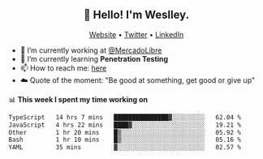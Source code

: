 <h2 align="center">👋 Hello! I'm Weslley.</h2>
<p align="center">
  <a href="http://weslleyneri.com.br">Website</a> •
  <a href="https://twitter.com/Weslley_Neri">Twitter</a> •
  <a href="https://www.linkedin.com/in/weslley-neri-3658908b">LinkedIn</a>
</p>


- 🔭 I’m currently working at [@MercadoLibre](https://github.com/mercadolibre)
- 🌱 I’m currently learning **Penetration Testing**
- 📫 How to reach me: [here](mailto:weslley39@gmail.com)
- ☁️ Quote of the moment: "Be good at something, get good or give up"

📊 **This week I spent my time working on**
<!--START_SECTION:waka-->

```txt
TypeScript   14 hrs 7 mins   ███████████████▓░░░░░░░░░   62.04 %
JavaScript   4 hrs 22 mins   ████▓░░░░░░░░░░░░░░░░░░░░   19.21 %
Other        1 hr 20 mins    █▒░░░░░░░░░░░░░░░░░░░░░░░   05.92 %
Bash         1 hr 10 mins    █▒░░░░░░░░░░░░░░░░░░░░░░░   05.16 %
YAML         35 mins         ▓░░░░░░░░░░░░░░░░░░░░░░░░   02.57 %
```

<!--END_SECTION:waka-->

<!-- Inspired by https://github.com/gruselhaus/gruselhaus -->
